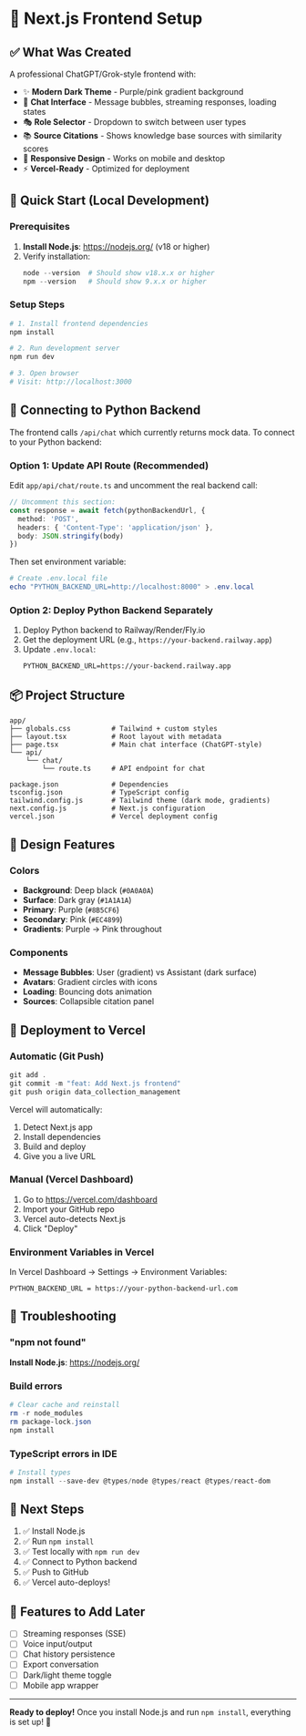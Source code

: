 # 🎨 Next.js Frontend Setup

## ✅ What Was Created

A professional ChatGPT/Grok-style frontend with:

- ✨ **Modern Dark Theme** - Purple/pink gradient background
- 💬 **Chat Interface** - Message bubbles, streaming responses, loading states
- 🎭 **Role Selector** - Dropdown to switch between user types
- 📚 **Source Citations** - Shows knowledge base sources with similarity scores
- 📱 **Responsive Design** - Works on mobile and desktop
- ⚡ **Vercel-Ready** - Optimized for deployment

## 🚀 Quick Start (Local Development)

### Prerequisites
1. **Install Node.js**: https://nodejs.org/ (v18 or higher)
2. Verify installation:
   ```powershell
   node --version  # Should show v18.x.x or higher
   npm --version   # Should show 9.x.x or higher
   ```

### Setup Steps

```powershell
# 1. Install frontend dependencies
npm install

# 2. Run development server
npm run dev

# 3. Open browser
# Visit: http://localhost:3000
```

## 🔗 Connecting to Python Backend

The frontend calls `/api/chat` which currently returns mock data. To connect to your Python backend:

### Option 1: Update API Route (Recommended)

Edit `app/api/chat/route.ts` and uncomment the real backend call:

```typescript
// Uncomment this section:
const response = await fetch(pythonBackendUrl, {
  method: 'POST',
  headers: { 'Content-Type': 'application/json' },
  body: JSON.stringify(body)
})
```

Then set environment variable:
```powershell
# Create .env.local file
echo "PYTHON_BACKEND_URL=http://localhost:8000" > .env.local
```

### Option 2: Deploy Python Backend Separately

1. Deploy Python backend to Railway/Render/Fly.io
2. Get the deployment URL (e.g., `https://your-backend.railway.app`)
3. Update `.env.local`:
   ```
   PYTHON_BACKEND_URL=https://your-backend.railway.app
   ```

## 📦 Project Structure

```
app/
├── globals.css          # Tailwind + custom styles
├── layout.tsx           # Root layout with metadata
├── page.tsx             # Main chat interface (ChatGPT-style)
└── api/
    └── chat/
        └── route.ts     # API endpoint for chat

package.json             # Dependencies
tsconfig.json            # TypeScript config
tailwind.config.js       # Tailwind theme (dark mode, gradients)
next.config.js           # Next.js configuration
vercel.json              # Vercel deployment config
```

## 🎨 Design Features

### Colors
- **Background**: Deep black (`#0A0A0A`)
- **Surface**: Dark gray (`#1A1A1A`)
- **Primary**: Purple (`#8B5CF6`)
- **Secondary**: Pink (`#EC4899`)
- **Gradients**: Purple → Pink throughout

### Components
- **Message Bubbles**: User (gradient) vs Assistant (dark surface)
- **Avatars**: Gradient circles with icons
- **Loading**: Bouncing dots animation
- **Sources**: Collapsible citation panel

## 🚀 Deployment to Vercel

### Automatic (Git Push)
```powershell
git add .
git commit -m "feat: Add Next.js frontend"
git push origin data_collection_management
```

Vercel will automatically:
1. Detect Next.js app
2. Install dependencies
3. Build and deploy
4. Give you a live URL

### Manual (Vercel Dashboard)
1. Go to https://vercel.com/dashboard
2. Import your GitHub repo
3. Vercel auto-detects Next.js
4. Click "Deploy"

### Environment Variables in Vercel
In Vercel Dashboard → Settings → Environment Variables:
```
PYTHON_BACKEND_URL = https://your-python-backend-url.com
```

## 🔧 Troubleshooting

### "npm not found"
**Install Node.js**: https://nodejs.org/

### Build errors
```powershell
# Clear cache and reinstall
rm -r node_modules
rm package-lock.json
npm install
```

### TypeScript errors in IDE
```powershell
# Install types
npm install --save-dev @types/node @types/react @types/react-dom
```

## 📝 Next Steps

1. ✅ Install Node.js
2. ✅ Run `npm install`
3. ✅ Test locally with `npm run dev`
4. ✅ Connect to Python backend
5. ✅ Push to GitHub
6. ✅ Vercel auto-deploys!

## 🎯 Features to Add Later

- [ ] Streaming responses (SSE)
- [ ] Voice input/output
- [ ] Chat history persistence
- [ ] Export conversation
- [ ] Dark/light theme toggle
- [ ] Mobile app wrapper

---

**Ready to deploy!** Once you install Node.js and run `npm install`, everything is set up! 🎉
